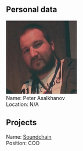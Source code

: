 ## Personal data
![asalkhanov photo](photo/peter_asalkhanov.jpg)  
Name: Peter Asalkhanov  
Location: N/A
## Projects 
Name: [Soundchain](../projects/soundchain.md)  
Position: COO
